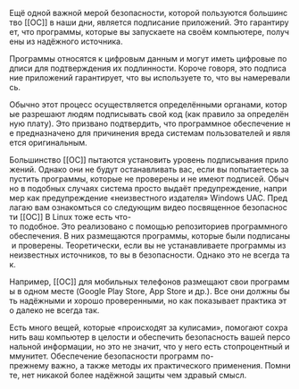 Ещё одной важной мерой безопасности, которой пользуются большинство [[ОС]] в наши дни, является подписание приложений. Это гарантирует, что программы, которые вы запускаете на своём компьютере, получены из надёжного источника.

Программы относятся к цифровым данным и могут иметь цифровые подписи для подтверждения их подлинности. Короче говоря, это подписание приложений гарантирует, что вы используете то, что вы намеревались.

Обычно этот процесс осуществляется определёнными органами, которые разрешают людям подписывать свой код (как правило за определённую плату). Это призвано подтвердить, что программное обеспечение не предназначено для причинения вреда системам пользователей и является оригинальным.

Большинство [[ОС]] пытаются установить уровень подписывания приложений. Однако они не будут останавливать вас, если вы попытаетесь запустить программы, которые не проверены и не имеют подписей. Обычно в подобных случаях система просто выдаёт предупреждение, например как предупреждение «неизвестного издателя» Windows UAC. Предлагаю вам ознакомться со следующим видео посвященное безопасности [[ОС]] В Linux тоже есть что-то подобное. Это реализовано с помощью репозиториев программного обеспечения. В них размещаются программы, которые были подписаны и проверены. Теоретически, если вы не устанавливаете программы из неизвестных источников, то вы в безопасности. Однако это не всегда так.

Например, [[ОС]] для мобильных телефонов размещают свои программы в одном месте (Google Play Store, App Store и др.). Все они должны быть надёжными и хорошо проверенными, но как показывает практика это далеко не всегда так.

Есть много вещей, которые «происходят за кулисами», помогают сохранить ваш компьютер в целости и обеспечить безопасность вашей персональной информации, но это не значит, что у него есть стопроцентный иммунитет. Обеспечение безопасности программ по-прежнему важно, а также методы их практического применения. Помните, нет никакой более надёжной защиты чем здравый смысл.